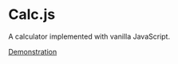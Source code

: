 # Calc.js
A calculator implemented with vanilla JavaScript.

[Demonstration](https://chaitanya-raj.github.io/Calc.js/)
